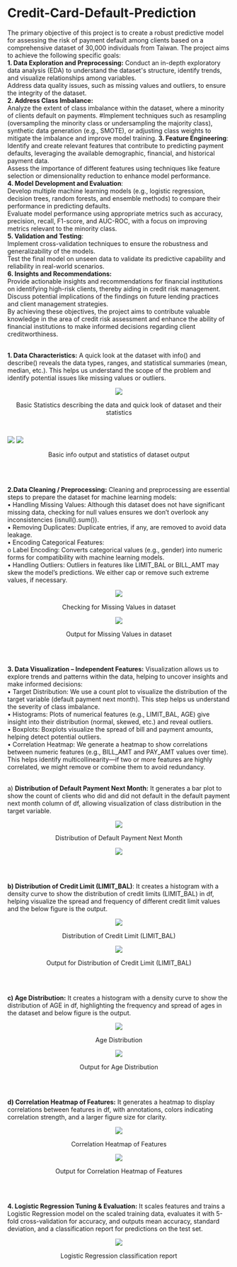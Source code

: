 # Credit-Card-Default-Prediction
The primary objective of this project is to create a robust predictive model for assessing the risk of payment default among clients based on a comprehensive dataset of 30,000 individuals from Taiwan. The project aims to achieve the following specific goals:<br>
**1. Data Exploration and Preprocessing:**
Conduct an in-depth exploratory data analysis (EDA) to understand the dataset's structure, identify trends, and visualize relationships among variables.<br>
Address data quality issues, such as missing values and outliers, to ensure the integrity of the dataset.<br>
**2. Address Class Imbalance:**<br>
Analyze the extent of class imbalance within the dataset, where a minority of clients default on payments.
#Implement techniques such as resampling (oversampling the minority class or undersampling the majority class), synthetic data generation (e.g., SMOTE), or adjusting class weights to mitigate the imbalance and improve model training.
**3. Feature Engineering**:<br>
Identify and create relevant features that contribute to predicting payment defaults, leveraging the available demographic, financial, and historical payment data.<br>
Assess the importance of different features using techniques like feature selection or dimensionality reduction to enhance model performance.<br>
**4. Model Development and Evaluation**:<br>
Develop multiple machine learning models (e.g., logistic regression, decision trees, random forests, and ensemble methods) to compare their performance in predicting defaults.<br>
Evaluate model performance using appropriate metrics such as accuracy, precision, recall, F1-score, and AUC-ROC, with a focus on improving metrics relevant to the minority class.<br>
**5. Validation and Testing**:<br>
Implement cross-validation techniques to ensure the robustness and generalizability of the models.<br>
Test the final model on unseen data to validate its predictive capability and reliability in real-world scenarios.<br>
**6. Insights and Recommendations:**<br>
Provide actionable insights and recommendations for financial institutions on identifying high-risk clients, thereby aiding in credit risk management.<br>
Discuss potential implications of the findings on future lending practices and client management strategies.<br>
By achieving these objectives, the project aims to contribute valuable knowledge in the area of credit risk assessment and enhance the ability of financial institutions to make informed decisions regarding client creditworthiness.
<br>
<br>

**1. Data Characteristics:** A quick look at the dataset with info() and describe() reveals the data types, ranges, and statistical summaries (mean, median, etc.). This helps us understand the scope of the problem and identify potential issues like missing values or outliers.
<p align="center">
  <img src="https://github.com/user-attachments/assets/b14217da-c5ba-4702-9b49-e67f5f29cdcf"/></p>
  <p align="center"> Basic Statistics describing the data and quick look of dataset and their statistics </p>
<br>
<p align="left">
  <img src="https://github.com/user-attachments/assets/074f74cb-8134-4f34-98a7-139b18c6b438"/>
  <img src="https://github.com/user-attachments/assets/3541d18e-f36f-456d-9779-f9fe86ef7a54"/>
</p>
  <p align="center"> Basic info output and statistics of dataset output </p>
<br>
<br>

**2.Data Cleaning / Preprocessing:** Cleaning and preprocessing are essential steps to prepare the dataset for machine learning models:<br>
•	Handling Missing Values: Although this dataset does not have significant missing data, checking for null values ensures we don’t overlook any inconsistencies (isnull().sum()).<br>
•	Removing Duplicates: Duplicate entries, if any, are removed to avoid data leakage.<br>
•	Encoding Categorical Features:<br>
    o	Label Encoding: Converts categorical values (e.g., gender) into numeric forms for compatibility with machine learning models.<br>
•	Handling Outliers: Outliers in features like LIMIT_BAL or BILL_AMT may skew the model’s predictions. We either cap or remove such extreme values, if necessary.<br>
<p align="center">
  <img src="https://github.com/user-attachments/assets/1352ec24-48a4-48b2-ab7e-f3c06daa9bb8"/></p>
  <p align="center">Checking for Missing Values in dataset</p>
<p align="center">
  <img src="https://github.com/user-attachments/assets/b16d8137-7201-4c73-bed1-edce67a54243"/></p>
  <p align="center">Output for Missing Values in dataset </p>
<br>
<br>

**3. Data Visualization – Independent Features:** Visualization allows us to explore trends and patterns within the data, helping to uncover insights and make informed decisions:<br>
•	Target Distribution: We use a count plot to visualize the distribution of the target variable (default payment next month). This step helps us understand the severity of class imbalance.<br>
•	Histograms: Plots of numerical features (e.g., LIMIT_BAL, AGE) give insight into their distribution (normal, skewed, etc.) and reveal outliers. <br>
•	Boxplots: Boxplots visualize the spread of bill and payment amounts, helping detect potential outliers.<br>
•	Correlation Heatmap: We generate a heatmap to show correlations between numeric features (e.g., BILL_AMT and PAY_AMT values over time). This helps identify multicollinearity—if two or more features are highly correlated, we might remove or combine them to avoid redundancy. 
<br>
<br>

a) **Distribution of Default Payment Next Month:** It generates a bar plot to show the count of clients who did and did not default in the default payment next month column of df, allowing visualization of class distribution in the target variable.<br>
<p align="center">
  <img src="https://github.com/user-attachments/assets/a5867cd0-c04f-40a9-9e2a-012695a16537"/></p>
  <p align="center">Distribution of Default Payment Next Month</p>
<p align="center">
  <img src="https://github.com/user-attachments/assets/18dc7475-8aca-4dad-ad53-1b5b55c27597"/></p>
<br>
<br>

**b) Distribution of Credit Limit (LIMIT_BAL)**: It creates a histogram with a density curve to show the distribution of credit limits (LIMIT_BAL) in df, helping visualize the spread and frequency of different credit limit values and the below figure is the output.
<p align="center">
  <img src="https://github.com/user-attachments/assets/b7c0fd9a-c99c-4805-a30e-0a6a0262638a"/></p>
  <p align="center"> Distribution of Credit Limit (LIMIT_BAL)</p>
<p align="center">
  <img src="https://github.com/user-attachments/assets/b7c0fd9a-c99c-4805-a30e-0a6a0262638a"/></p>
  <p align="center"> Output for Distribution of Credit Limit (LIMIT_BAL)</p>
  <br>
  <br>
  
**c) Age Distribution:** It creates a histogram with a density curve to show the distribution of AGE in df, highlighting the frequency and spread of ages in the dataset and below figure is the output. <br>
<p align="center">
  <img src="https://github.com/user-attachments/assets/caad23bc-07e6-4023-8b2c-f1f8104ac3b4"/></p>
  <p align="center">Age Distribution</p>
<p align="center">
  <img src="https://github.com/user-attachments/assets/88eb3c54-5697-4fbf-a12e-ff7748781b19"/></p>
  <p align="center">Output for Age Distribution</p>
<br>
<br>

**d) Correlation Heatmap of Features:** It generates a heatmap to display correlations between features in df, with annotations, colors indicating correlation strength, and a larger figure size for clarity.
<p align="center">
  <img src="https://github.com/user-attachments/assets/d15c7086-d345-4faf-8d3e-9e552e87adee"/></p>
  <p align="center">Correlation Heatmap of Features</p>
<p align="center">
  <img src="https://github.com/user-attachments/assets/3630769e-863c-4d76-bc77-137974f80740"/></p>
  <p align="center">Output for Correlation Heatmap of Features</p>
<br>
<br>

**4. Logistic Regression Tuning & Evaluation:** It scales features and trains a Logistic Regression model on the scaled training data, evaluates it with 5-fold cross-validation for accuracy, and outputs mean accuracy, standard deviation, and a classification report for predictions on the test set.
<p align="center">
  <img src="https://github.com/user-attachments/assets/b4222891-a8e5-4f8f-b9b6-6ce6c205494f"/></p>
  <p align="center">Logistic Regression classification report</p>










